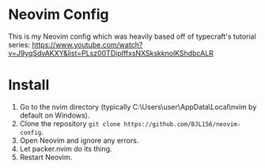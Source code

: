 # Neovim Config
This is my Neovim config which was heavily based off of typecraft's tutorial series: https://www.youtube.com/watch?v=J9yqSdvAKXY&list=PLsz00TDipIffxsNXSkskknolKShdbcALR

# Install
1. Go to the nvim directory (typically C:\Users\user\AppData\Local\nvim by default on Windows).
2. Clone the repository `git clone https://github.com/BJL156/neovim-config`.
3. Open Neovim and ignore any errors.
4. Let packer.nvim do its thing.
5. Restart Neovim.
